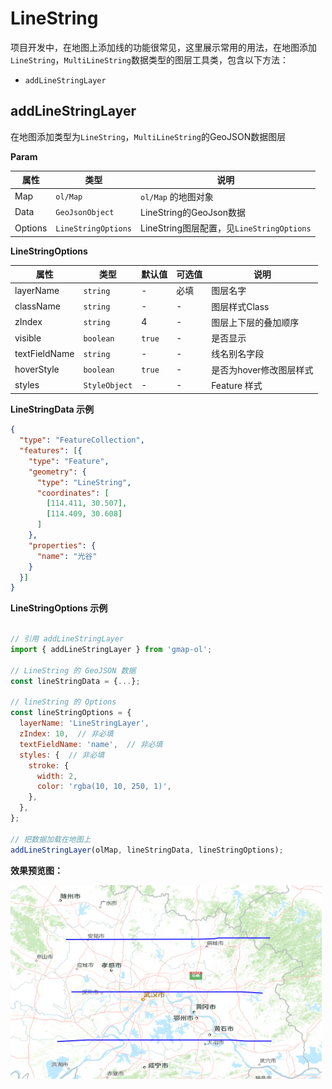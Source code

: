 # LineString

项目开发中，在地图上添加线的功能很常见，这里展示常用的用法，在地图添加`LineString`，`MultiLineString`数据类型的图层工具类，包含以下方法：
- `addLineStringLayer`

## addLineStringLayer
在地图添加类型为`LineString`，`MultiLineString`的GeoJSON数据图层

**Param**

| 属性     | 类型                 | 说明                                     |
| ------- | -------------------- | ---------------------------------------- |
| Map     | `ol/Map`             | `ol/Map` 的地图对象                       |
| Data    | `GeoJsonObject`      | LineString的GeoJson数据                   |
| Options | `LineStringOptions`  | LineString图层配置，见`LineStringOptions`  |

**LineStringOptions**

| 属性            | 类型          | 默认值 | 可选值  | 说明                  |
| -------------- | ------------- | ------ | ------ | --------------------- |
| layerName      | `string`      | -      | 必填   | 图层名字               |
| className      | `string`      | -      | -      | 图层样式Class          |
| zIndex         | `string`      | 4      | -      | 图层上下层的叠加顺序    |
| visible        | `boolean`     | `true` | -      | 是否显示               |
| textFieldName  | `string`      | -      | -      | 线名别名字段           |
| hoverStyle     | `boolean`     | `true` | -      | 是否为hover修改图层样式 |
| styles         | `StyleObject` | -      | -      | Feature 样式           |


**LineStringData 示例**

```json
{
  "type": "FeatureCollection",
  "features": [{
    "type": "Feature",
    "geometry": {
      "type": "LineString",
      "coordinates": [
        [114.411, 30.507],
        [114.409, 30.608]
      ]
    },
    "properties": {
      "name": "光谷"
    }
  }]
}
```

**LineStringOptions 示例**

```javascript

// 引用 addLineStringLayer
import { addLineStringLayer } from 'gmap-ol';

// LineString 的 GeoJSON 数据
const lineStringData = {...};

// lineString 的 Options
const lineStringOptions = {
  layerName: 'LineStringLayer',
  zIndex: 10,  // 非必填
  textFieldName: 'name',  // 非必填
  styles: {  // 非必填
    stroke: {
      width: 2,
      color: 'rgba(10, 10, 250, 1)',
    },
  },
};

// 把数据加载在地图上
addLineStringLayer(olMap, lineStringData, lineStringOptions);

```

**效果预览图：**

![](/images/LineString.jpg)